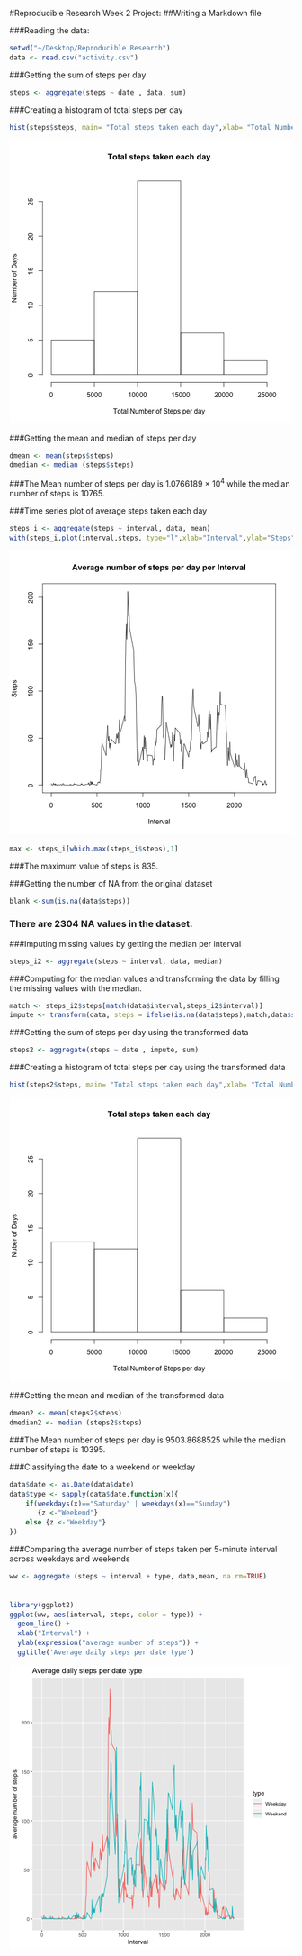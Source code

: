 #Reproducible Research Week 2 Project:
##Writing a Markdown file

###Reading the data:

```r
setwd("~/Desktop/Reproducible Research")
data <- read.csv("activity.csv")
```

###Getting the sum of steps per day

```r
steps <- aggregate(steps ~ date , data, sum)
```

###Creating a histogram of total steps per day

```r
hist(steps$steps, main= "Total steps taken each day",xlab= "Total Number of Steps per day",ylab="Number of Days")
```

![plot of chunk unnamed-chunk-16](figure/unnamed-chunk-16-1.png)

###Getting the mean and median of steps per day

```r
dmean <- mean(steps$steps) 
dmedian <- median (steps$steps)
```

###The Mean number of steps per day is 1.0766189 &times; 10<sup>4</sup> while the median number of steps is 10765.


###Time series plot of average steps taken each day

```r
steps_i <- aggregate(steps ~ interval, data, mean)
with(steps_i,plot(interval,steps, type="l",xlab="Interval",ylab="Steps",main="Average number of steps per day per Interval" ))
```

![plot of chunk unnamed-chunk-18](figure/unnamed-chunk-18-1.png)

```r
max <- steps_i[which.max(steps_i$steps),1]
```

###The maximum value of steps is 835. 

###Getting the number of NA from the original dataset

```r
blank <-sum(is.na(data$steps))
```
### There are 2304 NA values in the dataset.

###Imputing missing values by getting the median per interval

```r
steps_i2 <- aggregate(steps ~ interval, data, median)
```

###Computing for the median values and transforming the data by filling the missing values with the median.

```r
match <- steps_i2$steps[match(data$interval,steps_i2$interval)]
impute <- transform(data, steps = ifelse(is.na(data$steps),match,data$steps))
```

###Getting the sum of steps per day using the transformed data

```r
steps2 <- aggregate(steps ~ date , impute, sum)
```

###Creating a histogram of total steps per day using the transformed data

```r
hist(steps2$steps, main= "Total steps taken each day",xlab= "Total Number of Steps per day",ylab="Nuber of Days")
```

![plot of chunk unnamed-chunk-23](figure/unnamed-chunk-23-1.png)

###Getting the mean and median of the transformed data

```r
dmean2 <- mean(steps2$steps) 
dmedian2 <- median (steps2$steps)
```

###The Mean number of steps per day is 9503.8688525 while the median number of steps is 10395.


###Classifying the date to a weekend or weekday

```r
data$date <- as.Date(data$date)
data$type <- sapply(data$date,function(x){
    if(weekdays(x)=="Saturday" | weekdays(x)=="Sunday")
       {z <-"Weekend"}
    else {z <-"Weekday"}
})
```

###Comparing the average number of steps taken per 5-minute interval across weekdays and weekends

```r
ww <- aggregate (steps ~ interval + type, data,mean, na.rm=TRUE)


library(ggplot2)
ggplot(ww, aes(interval, steps, color = type)) +
  geom_line() +
  xlab("Interval") +
  ylab(expression("average number of steps")) +
  ggtitle('Average daily steps per date type')
```

![plot of chunk unnamed-chunk-26](figure/unnamed-chunk-26-1.png)

